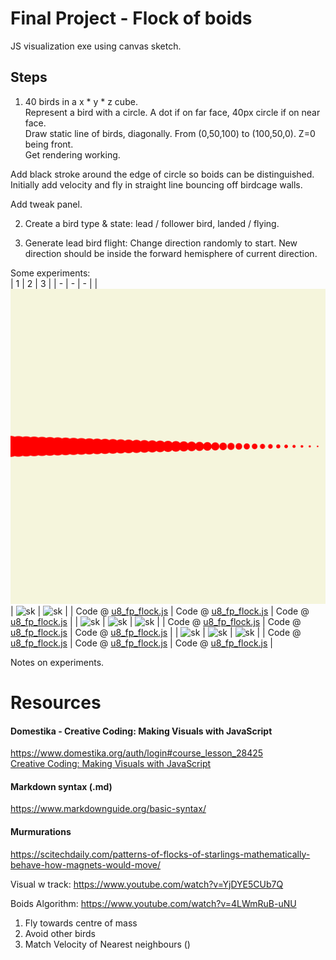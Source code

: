 # Final Project - Flock of boids
JS visualization exe using canvas sketch.  
  
## Steps  
1. 40 birds in a x * y * z cube.  
Represent a bird with a circle. A dot if on far face, 40px circle if on near face.  
Draw static line of birds, diagonally. From (0,50,100) to (100,50,0). Z=0 being front.  
Get rendering working.
  
Add black stroke around the edge of circle so boids can be distinguished.  
Initially add velocity and fly in straight line bouncing off birdcage walls.  
  
Add tweak panel.  
  
  
2. Create a bird type & state: lead / follower bird, landed / flying.  
  
3. Generate lead bird flight: Change direction randomly to start. New direction should be inside the forward hemisphere of current direction.  
  
Some experiments:  
| 1 | 2 | 3 | 
| - | - | - | 
| ![sk](https://github.com/UnacceptableBehaviour/js_canvas/blob/master/test_pages/u8_fp_flock/2022.01.13-00.53.35.png) | ![sk]() | ![sk]() |
| Code @ [u8_fp_flock.js](https://github.com/UnacceptableBehaviour/js_canvas/blob/f6d6ac88c0342b6f0cf6a9ead2f2c6677de5f2c9/test_pages/u8_fp_flock/u8_fp_flock.js) | Code @ [u8_fp_flock.js]() | Code @ [u8_fp_flock.js]() | 
| ![sk]() | ![sk]() | ![sk]() |
| Code @ [u8_fp_flock.js]() | Code @ [u8_fp_flock.js]() | Code @ [u8_fp_flock.js]() | 
| ![sk]() | ![sk]() | ![sk]() |
| Code @ [u8_fp_flock.js]() | Code @ [u8_fp_flock.js]() | Code @ [u8_fp_flock.js]() | 
  
Notes on experiments.  
  



# Resources
#### Domestika - Creative Coding: Making Visuals with JavaScript
https://www.domestika.org/auth/login#course_lesson_28425  
[Creative Coding: Making Visuals with JavaScript](https://www.domestika.org/auth/login#course_lesson_28425)

#### Markdown syntax (.md)
https://www.markdownguide.org/basic-syntax/


#### Murmurations
https://scitechdaily.com/patterns-of-flocks-of-starlings-mathematically-behave-how-magnets-would-move/

Visual w track: https://www.youtube.com/watch?v=YjDYE5CUb7Q

Boids Algorithm: https://www.youtube.com/watch?v=4LWmRuB-uNU
1. Fly towards centre of mass
2. Avoid other birds
3. Match Velocity of Nearest neighbours ()

